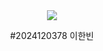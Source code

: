 <div style="text-align:center;">
    <img src="https://capsule-render.vercel.app/api?type=soft&color=f0f5b0&height=300&section=header&text=CAU%20IOT&fontSize=90" />
    <p>#2024120378 이한빈</p>
</div>

